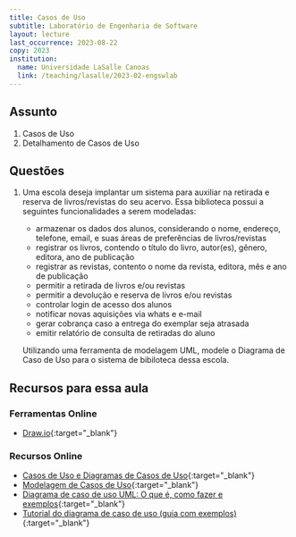 ```yaml
---
title: Casos de Uso
subtitle: Laboratório de Engenharia de Software
layout: lecture
last_occurrence: 2023-08-22
copy: 2023
institution:
  name: Universidade LaSalle Canoas
  link: /teaching/lasalle/2023-02-engswlab
---
```


## Assunto

1. Casos de Uso
2. Detalhamento de Casos de Uso

## Questões

1. Uma escola deseja implantar um sistema para auxiliar na retirada e reserva de livros/revistas do seu acervo. Essa biblioteca possui a seguintes funcionalidades a serem modeladas:
    - armazenar os dados dos alunos, considerando o nome, endereço, telefone, email, e suas áreas de preferências de livros/revistas
    - registrar os livros, contendo o título do livro, autor(es), gênero, editora, ano de publicação
    - registrar as revistas, contento o nome da revista, editora, mês e ano de publicação
    - permitir a retirada de livros e/ou revistas
    - permitir a devolução e reserva de livros e/ou revistas
    - controlar login de acesso dos alunos
    - notificar novas aquisições via whats e e-mail
    - gerar cobrança caso a entrega do exemplar seja atrasada
    - emitir relatório de consulta de retiradas do aluno

    Utilizando uma ferramenta de modelagem UML, modele o Diagrama de Caso de Uso para o sistema de bibiloteca dessa escola.


## Recursos para essa aula

### Ferramentas Online

* [Draw.io](https://app.diagrams.net/){:target="\_blank"}

### Recursos Online

* [Casos de Uso e Diagramas de Casos de Uso](https://edisciplinas.usp.br/pluginfile.php/3720765/course/section/857581/Aula02_CasosDeUso.pdf){:target="\_blank"}
* [Modelagem de Casos de Uso](https://www.ic.unicamp.br/~ariadne/mc436/1s2013/cap02-1-mar2013-1.pdf){:target="\_blank"}
* [Diagrama de caso de uso UML: O que é, como fazer e exemplos](https://www.lucidchart.com/pages/pt/diagrama-de-caso-de-uso-uml){:target="\_blank"}
* [Tutorial do diagrama de caso de uso (guia com exemplos)](https://creately.com/blog/pt/diagrama/tutorial-de-diagrama-de-caso-de-uso/){:target="\_blank"}
